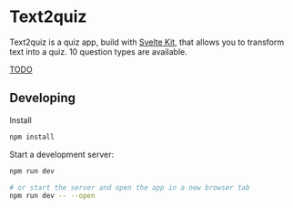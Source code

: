# Text2quiz

Text2quiz is a quiz app, build with [Svelte Kit](https://kit.svelte.dev/), that allows you to transform text into a quiz. 10 question types are available.

[TODO](https://github.com/eyssette/text2quiz/projects/1)

## Developing

Install

```bash
npm install

```

Start a development server:

```bash
npm run dev

# or start the server and open the app in a new browser tab
npm run dev -- --open
```
